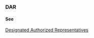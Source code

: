 ### DAR

<h4>See</h4><p><a href="designated-authorized-representative">Designated Authorized Representatives</a></p>